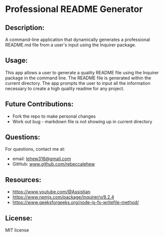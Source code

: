 # Professional README Generator

## Description:
A command-line application that dynamically generates a professional README.md file from a user's input using the Inquirer package.

## Usage:
This app allows a user to generate a quality README file using the Inquirer package in the command line. The README file is generated within the current directory. The app prompts the user to input all the information necessary to create a high quality readme for any project.

## Future Contributions:
- Fork the repo to make personal changes
- Work out bug - markdown file is not showing up in current directory

## Questions:
For questions, contact me at:
- email: lehew316@gmail.com
- GitHub: www.github.com/rebeccalehew

## Resources:
- https://www.youtube.com/@Assistian
- https://www.npmjs.com/package/inquirer/v/8.2.4
- https://www.geeksforgeeks.org/node-js-fs-writefile-method/

## License:
MIT license

